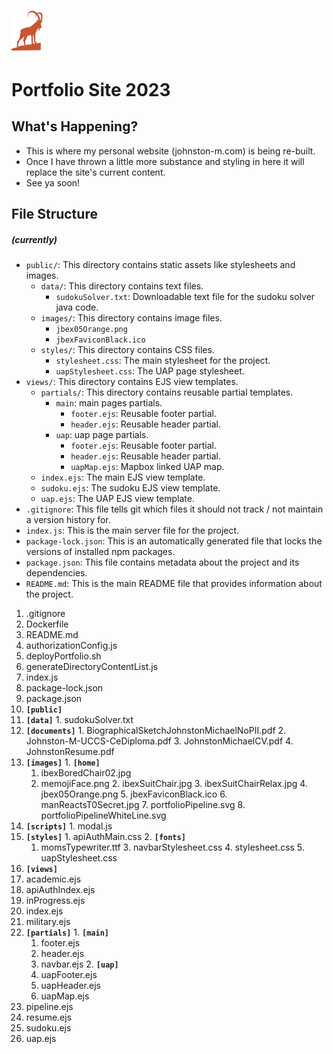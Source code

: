 # <img src="public/images/jbex05Orange.png" alt="Alt Text" width="50">
# Portfolio Site 2023


## What's Happening?

* This is where my personal website (johnston-m.com) is being re-built.
* Once I have thrown a little more substance and styling in here it will replace the site's current content.
* See ya soon!

## File Structure 
##### (currently)

- `public/`: This directory contains static assets like stylesheets and images.
    - `data/`: This directory contains text files.
        - `sudokuSolver.txt`: Downloadable text file for the sudoku solver java code.
    - `images/`: This directory contains image files.
        - `jbex05Orange.png`
        - `jbexFaviconBlack.ico`
    - `styles/`: This directory contains CSS files.
        - `stylesheet.css`: The main stylesheet for the project.
        - `uapStylesheet.css`: The UAP page stylesheet.
- `views/`: This directory contains EJS view templates.
    - `partials/`: This directory contains reusable partial templates.
        - `main`: main pages partials.
            - `footer.ejs`: Reusable footer partial.
            - `header.ejs`: Reusable header partial.
        - `uap`: uap page partials.
            - `footer.ejs`: Reusable footer partial.
            - `header.ejs`: Reusable header partial.
            - `uapMap.ejs`: Mapbox linked UAP map.
    - `index.ejs`: The main EJS view template.
    - `sudoku.ejs`: The sudoku EJS view template.
    - `uap.ejs`: The UAP EJS view template.
- `.gitignore`: This file tells git which files it should not track / not maintain a version history for.
- `index.js`: This is the main server file for the project.
- `package-lock.json`: This is an automatically generated file that locks the versions of installed npm packages.
- `package.json`: This file contains metadata about the project and its dependencies.
- `README.md`: This is the main README file that provides information about the project.

<!-- START: contents list -->
1. .gitignore
2. Dockerfile
3. README.md
4. authorizationConfig.js
5. deployPortfolio.sh
6. generateDirectoryContentList.js
7. index.js
8. package-lock.json
9. package.json
10. **`[public]`**
  1. **`[data]`**
    1. sudokuSolver.txt
  2. **`[documents]`**
    1. BiographicalSketchJohnstonMichaelNoPII.pdf
    2. Johnston-M-UCCS-CeDiploma.pdf
    3. JohnstonMichaelCV.pdf
    4. JohnstonResume.pdf
  3. **`[images]`**
    1. **`[home]`**
      1. ibexBoredChair02.jpg
      2. memojiFace.png
    2. ibexSuitChair.jpg
    3. ibexSuitChairRelax.jpg
    4. jbex05Orange.png
    5. jbexFaviconBlack.ico
    6. manReactsT0Secret.jpg
    7. portfolioPipeline.svg
    8. portfolioPipelineWhiteLine.svg
  4. **`[scripts]`**
    1. modal.js
  5. **`[styles]`**
    1. apiAuthMain.css
    2. **`[fonts]`**
      1. momsTypewriter.ttf
    3. navbarStylesheet.css
    4. stylesheet.css
    5. uapStylesheet.css
11. **`[views]`**
  1. academic.ejs
  2. apiAuthIndex.ejs
  3. inProgress.ejs
  4. index.ejs
  5. military.ejs
  6. **`[partials]`**
    1. **`[main]`**
      1. footer.ejs
      2. header.ejs
      3. navbar.ejs
    2. **`[uap]`**
      1. uapFooter.ejs
      2. uapHeader.ejs
      3. uapMap.ejs
  7. pipeline.ejs
  8. resume.ejs
  9. sudoku.ejs
  10. uap.ejs
<!-- END: contents list -->